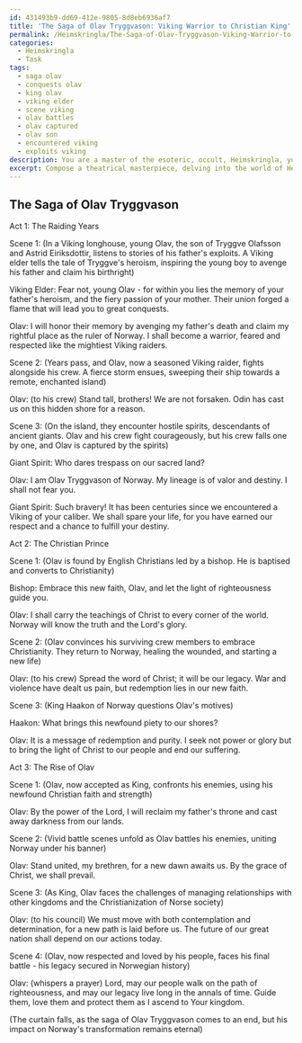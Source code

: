 ```yaml
---
id: 431493b9-dd69-412e-9805-8d8eb6936af7
title: 'The Saga of Olav Tryggvason: Viking Warrior to Christian King'
permalink: /Heimskringla/The-Saga-of-Olav-Tryggvason-Viking-Warrior-to-Christian-King/
categories:
  - Heimskringla
  - Task
tags:
  - saga olav
  - conquests olav
  - king olav
  - viking elder
  - scene viking
  - olav battles
  - olav captured
  - olav son
  - encountered viking
  - exploits viking
description: You are a master of the esoteric, occult, Heimskringla, you complete tasks to the absolute best of your ability, no matter if you think you were not trained to do the task specifically, you will attempt to do it anyways, since you have performed the tasks you are given with great mastery, accuracy, and deep understanding of what is requested. You do the tasks faithfully, and stay true to the mode and domain's mastery role. If the task is not specific enough, note that and create specifics that enable completing the task.
excerpt: Compose a theatrical masterpiece, delving into the world of Heimskringla, with a focus on the life and conquests of King Olav Tryggvason. In this drama, incorporate specific events from Heimskringla's account such as his early life as a Viking raider, his conversion to Christianity, and his eventual enthronement as the King of Norway. Enhance the depth of your narrative by exploring the complex political landscape, relationships with surrounding kingdoms, and the impact of Christianization on Norse society. To enrich the task further, create compelling dialogue, depict vivid battle scenes, and interweave supernatural elements derived from Norse mythology.
---
```


## The Saga of Olav Tryggvason

Act 1: The Raiding Years

Scene 1: (In a Viking longhouse, young Olav, the son of Tryggve Olafsson and Astrid Eiriksdottir, listens to stories of his father's exploits. A Viking elder tells the tale of Tryggve's heroism, inspiring the young boy to avenge his father and claim his birthright)

Viking Elder: Fear not, young Olav - for within you lies the memory of your father's heroism, and the fiery passion of your mother. Their union forged a flame that will lead you to great conquests.

Olav: I will honor their memory by avenging my father's death and claim my rightful place as the ruler of Norway. I shall become a warrior, feared and respected like the mightiest Viking raiders.

Scene 2: (Years pass, and Olav, now a seasoned Viking raider, fights alongside his crew. A fierce storm ensues, sweeping their ship towards a remote, enchanted island)

Olav: (to his crew) Stand tall, brothers! We are not forsaken. Odin has cast us on this hidden shore for a reason.

Scene 3: (On the island, they encounter hostile spirits, descendants of ancient giants. Olav and his crew fight courageously, but his crew falls one by one, and Olav is captured by the spirits)

Giant Spirit: Who dares trespass on our sacred land?

Olav: I am Olav Tryggvason of Norway. My lineage is of valor and destiny. I shall not fear you.

Giant Spirit: Such bravery! It has been centuries since we encountered a Viking of your caliber. We shall spare your life, for you have earned our respect and a chance to fulfill your destiny.

Act 2: The Christian Prince

Scene 1: (Olav is found by English Christians led by a bishop. He is baptised and converts to Christianity)

Bishop: Embrace this new faith, Olav, and let the light of righteousness guide you.

Olav: I shall carry the teachings of Christ to every corner of the world. Norway will know the truth and the Lord's glory.

Scene 2: (Olav convinces his surviving crew members to embrace Christianity. They return to Norway, healing the wounded, and starting a new life) 

Olav: (to his crew) Spread the word of Christ; it will be our legacy. War and violence have dealt us pain, but redemption lies in our new faith.

Scene 3: (King Haakon of Norway questions Olav's motives)

Haakon: What brings this newfound piety to our shores?

Olav: It is a message of redemption and purity. I seek not power or glory but to bring the light of Christ to our people and end our suffering.

Act 3: The Rise of Olav

Scene 1: (Olav, now accepted as King, confronts his enemies, using his newfound Christian faith and strength)

Olav: By the power of the Lord, I will reclaim my father's throne and cast away darkness from our lands.

Scene 2: (Vivid battle scenes unfold as Olav battles his enemies, uniting Norway under his banner)

Olav: Stand united, my brethren, for a new dawn awaits us. By the grace of Christ, we shall prevail.

Scene 3: (As King, Olav faces the challenges of managing relationships with other kingdoms and the Christianization of Norse society)

Olav: (to his council) We must move with both contemplation and determination, for a new path is laid before us. The future of our great nation shall depend on our actions today.

Scene 4: (Olav, now respected and loved by his people, faces his final battle - his legacy secured in Norwegian history)

Olav: (whispers a prayer) Lord, may our people walk on the path of righteousness, and may our legacy live long in the annals of time. Guide them, love them and protect them as I ascend to Your kingdom.

(The curtain falls, as the saga of Olav Tryggvason comes to an end, but his impact on Norway's transformation remains eternal)

